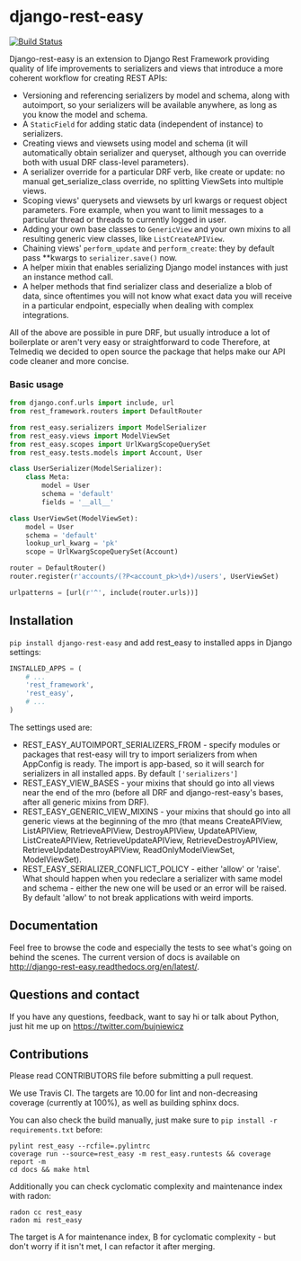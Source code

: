 django-rest-easy
================

[![Build Status](https://travis-ci.org/Telmediq/django-rest-easy.svg)](https://travis-ci.org/Telmediq/django-rest-easy)

Django-rest-easy is an extension to Django Rest Framework providing quality of life improvements to serializers and views
that introduce a more coherent workflow for creating REST APIs:

* Versioning and referencing serializers by model and schema, along with autoimport, so your serializers will be available anywhere,
  as long as you know the model and schema.
* A `StaticField` for adding static data (independent of instance) to serializers.
* Creating views and viewsets using model and schema (it will automatically obtain serializer and queryset, although you can override
  both with usual DRF class-level parameters).
* A serializer override for a particular DRF verb, like create or update: no manual get_serialize_class override, no splitting ViewSets
  into multiple views.
* Scoping views\' querysets and viewsets by url kwargs or request object parameters. Fore example, when you want to limit messages to
  a particular thread or threads to currently logged in user.
* Adding your own base classes to `GenericView` and your own mixins to all resulting generic view classes, like `ListCreateAPIView`.
* Chaining views\' `perform_update` and `perform_create`: they by default pass \*\*kwargs to `serializer.save()` now.
* A helper mixin that enables serializing Django model instances with just an instance method call.
* A helper methods that find serializer class and deserialize a blob of data, since oftentimes you will not know what exact data you will
  receive in a particular endpoint, especially when dealing with complex integrations.

All of the above are possible in pure DRF, but usually introduce a lot of boilerplate or aren\'t very easy or straightforward to code
Therefore, at Telmediq we decided to open source the package that helps make our API code cleaner and more concise.

### Basic usage

```python
from django.conf.urls import include, url
from rest_framework.routers import DefaultRouter

from rest_easy.serializers import ModelSerializer
from rest_easy.views import ModelViewSet
from rest_easy.scopes import UrlKwargScopeQuerySet
from rest_easy.tests.models import Account, User

class UserSerializer(ModelSerializer):
    class Meta:
        model = User
        schema = 'default'
        fields = '__all__'

class UserViewSet(ModelViewSet):
    model = User
    schema = 'default'
    lookup_url_kwarg = 'pk'
    scope = UrlKwargScopeQuerySet(Account)

router = DefaultRouter()
router.register(r'accounts/(?P<account_pk>\d+)/users', UserViewSet)

urlpatterns = [url(r'^', include(router.urls))]
```

Installation
------------
`pip install django-rest-easy` and add rest_easy to installed apps in Django settings:

```python
INSTALLED_APPS = (
    # ...
    'rest_framework',
    'rest_easy',
    # ...
)
```

The settings used are:

* REST_EASY_AUTOIMPORT_SERIALIZERS_FROM - specify modules or packages that rest-easy will try to import serializers
  from when AppConfig is ready. The import is app-based, so it will search for serializers in all installed apps.
  By default `['serializers']` 
* REST_EASY_VIEW_BASES - your mixins that should go into all views near the end of the mro (before all DRF and
  django-rest-easy's bases, after all generic mixins from DRF). 
* REST_EASY_GENERIC_VIEW_MIXINS - your mixins that should go into all generic views at the beginning of the mro
  (that means CreateAPIView, ListAPIView, RetrieveAPIView, DestroyAPIView,  UpdateAPIView,  ListCreateAPIView,
  RetrieveUpdateAPIView, RetrieveDestroyAPIView, RetrieveUpdateDestroyAPIView, ReadOnlyModelViewSet,
  ModelViewSet).
* REST_EASY_SERIALIZER_CONFLICT_POLICY - either 'allow' or 'raise'. What should happen when you redeclare a serializer
  with same model and schema - either the new one will be used or an error will be raised. By default 'allow' to not
  break applications with weird imports.

Documentation
-------------

Feel free to browse the code and especially the tests to see what's going on behind the scenes.
The current version of docs is available on http://django-rest-easy.readthedocs.org/en/latest/.

Questions and contact
---------------------

If you have any questions, feedback, want to say hi or talk about Python, just hit me up on
https://twitter.com/bujniewicz

Contributions
-------------

Please read CONTRIBUTORS file before submitting a pull request.

We use Travis CI. The targets are 10.00 for lint and non-decreasing coverage (currently at 100%), as well as
building sphinx docs.

You can also check the build manually, just make sure to `pip install -r requirements.txt` before:

```
pylint rest_easy --rcfile=.pylintrc
coverage run --source=rest_easy -m rest_easy.runtests && coverage report -m
cd docs && make html
```

Additionally you can check cyclomatic complexity and maintenance index with radon:

```
radon cc rest_easy
radon mi rest_easy
```

The target is A for maintenance index, B for cyclomatic complexity - but don't worry if it isn't met, I can
refactor it after merging.
